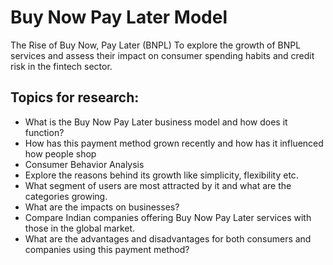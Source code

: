 # Buy Now Pay Later Model

The Rise of Buy Now, Pay Later (BNPL)
To explore the growth of BNPL services and assess their impact on consumer spending habits and credit risk in the fintech sector.

## Topics for research:
- What is the Buy Now Pay Later business model and how does it function?
- How has this payment method grown recently and how has it influenced how people shop 
- Consumer Behavior Analysis
- Explore the reasons behind its growth like simplicity, flexibility etc.
- What segment of users are most attracted by it and what are the categories growing.
- What are the impacts on businesses?
- Compare Indian companies offering Buy Now Pay Later services with those in the global market.
- What are the advantages and disadvantages for both consumers and companies using this payment method?